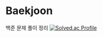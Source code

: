 # Baekjoon
백준 문제 풀이 정리
[![Solved.ac Profile](http://mazassumnida.wtf/api/v2/generate_badge?boj=kgoka)](https://solved.ac/kgoka/)

